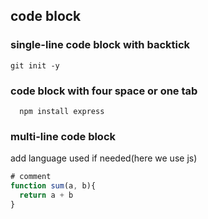 ## code block

### single-line code block with backtick
`git init -y`

### code block with four space or one tab

      npm install express

### multi-line code block
add language used if needed(here we use js)
```js
# comment
function sum(a, b){
  return a + b
}
```
